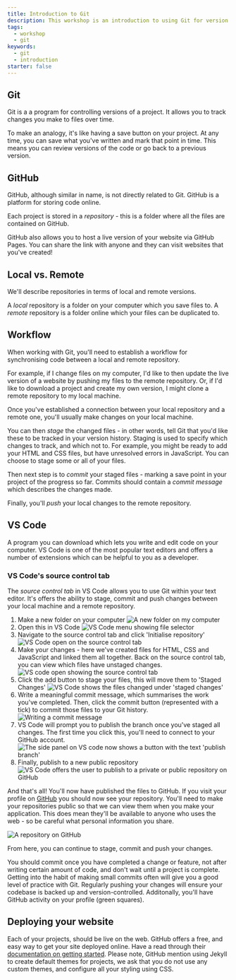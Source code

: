 ```yaml
---
title: Introduction to Git
description: This workshop is an introduction to using Git for version control; GitHub for hosting a codebase and deploying a website; and VS Code for writing and editing code, as well as version control.
tags:
  - workshop
  - git
keywords:
  - git
  - introduction
starter: false
---
```


## Git

Git is a a program for controlling versions of a project. It allows you to track changes you make to files over time.

To make an analogy, it's like having a save button on your project. At any time, you can save what you've written and mark that point in time. This means you can review versions of the code or go back to a previous version.

## GitHub

GitHub, although similar in name, is not directly related to Git. GitHub is a platform for storing code online.

Each project is stored in a _repository_ - this is a folder where all the files are contained on GitHub.

GitHub also allows you to host a live version of your website via GitHub Pages. You can share the link with anyone and they can visit websites that you've created!

## Local vs. Remote

We'll describe repositories in terms of local and remote versions.

A _local_ repository is a folder on your computer which you save files to. A _remote_ repository is a folder online which your files can be duplicated to.

## Workflow

When working with Git, you'll need to establish a workflow for synchronising code between a local and remote repository.

For example, if I change files on my computer, I'd like to then update the live version of a website by pushing my files to the remote repository. Or, if I'd like to download a project and create my own version, I might clone a remote repository to my local machine.

Once you've established a connection between your local repository and a remote one, you'll usually make changes on your local machine.

You can then _stage_ the changed files - in other words, tell Git that you'd like these to be tracked in your version history. Staging is used to specify which changes to track, and which not to. For example, you might be ready to add your HTML and CSS files, but have unresolved errors in JavaScript. You can choose to stage some or all of your files.

Then next step is to _commit_ your staged files - marking a save point in your project of the progress so far. Commits should contain a _commit message_ which describes the changes made.

Finally, you'll _push_ your local changes to the remote repository.

## VS Code

A program you can download which lets you write and edit code on your computer. VS Code is one of the most popular text editors and offers a number of extensions which can be helpful to you as a developer.

### VS Code's source control tab

The _source control tab_ in VS Code allows you to use Git within your text editor. It's offers the ability to stage, commit and push changes between your local machine and a remote repository.

1. Make a new folder on your computer
   ![A new folder on my computer](./images/git-1.jpg)
1. Open this in VS Code
   ![VS Code menu showing file selector](./images/git-2.jpg)
1. Navigate to the source control tab and click 'Initialise repository'
   ![VS Code open on the source control tab](./images/git-3.jpg)
1. Make your changes - here we've created files for HTML, CSS and JavaScript and linked them all together. Back on the source control tab, you can view which files have unstaged changes.
   ![VS code open showing the source control tab](./images/git-4.jpg)
1. Click the add button to stage your files, this will move them to 'Staged Changes'
   ![VS Code shows the files changed under 'staged changes'](./images/git-5.jpg)
1. Write a meaningful commit message, which summarises the work you've completed. Then, click the commit button (represented with a tick) to commit those files to your Git history.
   ![Writing a commit message](./images/git-6.jpg)
1. VS Code will prompt you to publish the branch once you've staged all changes. The first time you click this, you'll need to connect to your GitHub account.
   ![The side panel on VS code now shows a button with the text 'publish branch'](./images/git-7.jpg)
1. Finally, publish to a new public repository
   ![VS Code offers the user to publish to a private or public repository on GitHub](./images/git-8.jpg)

And that's all! You'll now have published the files to GitHub. If you visit your profile on [GitHub](https://www.github.com) you should now see your repository. You'll need to make your repositories public so that we can view them when you make your application. This does mean they'll be available to anyone who uses the web - so be careful what personal information you share.

![A repository on GitHub](./images/git-9.jpg)

From here, you can continue to stage, commit and push your changes.

You should commit once you have completed a change or feature, not after writing certain amount of code, and don't wait until a project is complete. Getting into the habit of making small commits often will give you a good level of practice with Git. Regularly pushing your changes will ensure your codebase is backed up and version-controlled. Additonally, you'll have GitHub activity on your profile (green squares).

## Deploying your website

Each of your projects, should be live on the web. GitHub offers a free, and easy way to get your site deployed online. Have a read through their [documentation on getting started](https://docs.github.com/en/pages/getting-started-with-github-pages/creating-a-github-pages-site). Please note, GitHub mention using Jekyll to create default themes for projects, we ask that you do not use any custom themes, and configure all your styling using CSS.
